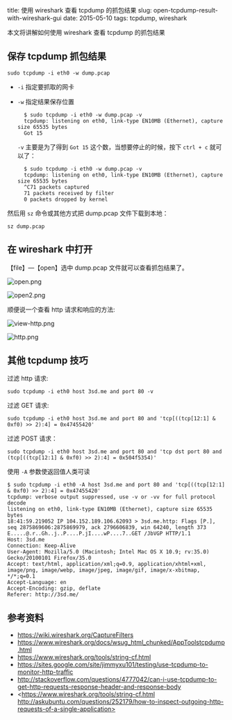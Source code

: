 title: 使用 wireshark 查看 tcpdump 的抓包结果
slug: open-tcpdump-result-with-wireshark-gui
date: 2015-05-10
tags: tcpdump, wireshark

本文将讲解如何使用 wireshark 查看 tcpdump 的抓包结果

## 保存 tcpdump 抓包结果

    sudo tcpdump -i eth0 -w dump.pcap

* `-i` 指定要抓取的网卡
* `-w` 指定结果保存位置

        $ sudo tcpdump -i eth0 -w dump.pcap -v
        tcpdump: listening on eth0, link-type EN10MB (Ethernet), capture size 65535 bytes
        Got 15
    `-v` 主要是为了得到 `Got 15` 这个数，当想要停止的时候，按下 `ctrl + c` 就可以了：

        $ sudo tcpdump -i eth0 -w dump.pcap -v
        tcpdump: listening on eth0, link-type EN10MB (Ethernet), capture size 65535 bytes
        ^C71 packets captured
        71 packets received by filter
        0 packets dropped by kernel

然后用 `sz` 命令或其他方式把 dump.pcap 文件下载到本地：

    sz dump.pcap

## 在 wireshark 中打开

【file】—【open】选中 dump.pcap 文件就可以查看抓包结果了。

![open.png](/static/images/tcpdump-wireshark/open.png)

![open2.png](/static/images/tcpdump-wireshark/open2.png)


顺便说一个查看 http 请求和响应的方法:

![view-http.png](/static/images/tcpdump-wireshark/view-http.png)

![http.png](/static/images/tcpdump-wireshark/http.png)

## 其他 tcpdump 技巧

过滤 http 请求:

    sudo tcpdump -i eth0 host 3sd.me and port 80 -v

过滤 GET 请求:

    sudo tcpdump -i eth0 host 3sd.me and port 80 and 'tcp[((tcp[12:1] & 0xf0) >> 2):4] = 0x47455420'

过滤 POST 请求：

    sudo tcpdump -i eth0 host 3sd.me and port 80 and 'tcp dst port 80 and (tcp[((tcp[12:1] & 0xf0) >> 2):4] = 0x504f5354)'

使用 `-A` 参数使返回值人类可读

    $ sudo tcpdump -i eth0 -A host 3sd.me and port 80 and 'tcp[((tcp[12:1] & 0xf0) >> 2):4] = 0x47455420'
    tcpdump: verbose output suppressed, use -v or -vv for full protocol decode
    listening on eth0, link-type EN10MB (Ethernet), capture size 65535 bytes
    18:41:59.219052 IP 104.152.189.106.62093 > 3sd.me.http: Flags [P.], seq 2875869606:2875869979, ack 2796606839, win 64240, length 373
    E.....@.r..Gh..j..P....P.jI....wP....7..GET /JbVGP HTTP/1.1
    Host: 3sd.me
    Connection: Keep-Alive
    User-Agent: Mozilla/5.0 (Macintosh; Intel Mac OS X 10.9; rv:35.0) Gecko/20100101 Firefox/35.0
    Accept: text/html, application/xml;q=0.9, application/xhtml+xml, image/png, image/webp, image/jpeg, image/gif, image/x-xbitmap, */*;q=0.1
    Accept-Language: en
    Accept-Encoding: gzip, deflate
    Referer: http://3sd.me/


## 参考资料

* <https://wiki.wireshark.org/CaptureFilters>
* <https://www.wireshark.org/docs/wsug_html_chunked/AppToolstcpdump.html>
* <https://www.wireshark.org/tools/string-cf.html>
* <https://sites.google.com/site/jimmyxu101/testing/use-tcpdump-to-monitor-http-traffic>
* <http://stackoverflow.com/questions/4777042/can-i-use-tcpdump-to-get-http-requests-response-header-and-response-body>
* <https://www.wireshark.org/tools/string-cf.html
http://askubuntu.com/questions/252179/how-to-inspect-outgoing-http-requests-of-a-single-application>